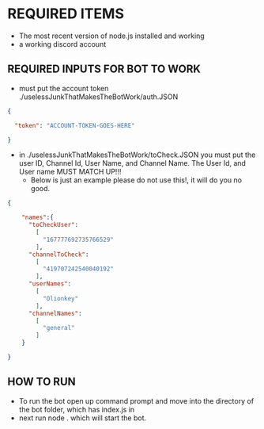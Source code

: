 # REQUIRED ITEMS
- The most recent version of node.js installed and working
- a working discord account

## REQUIRED INPUTS FOR BOT TO WORK
- must put the account token ./uselessJunkThatMakesTheBotWork/auth.JSON
```JSON
{

  "token": "ACCOUNT-TOKEN-GOES-HERE"

}
```
- in ./uselessJunkThatMakesTheBotWork/toCheck.JSON you must put the user ID, Channel Id, User Name, and Channel Name. The User Id, and User name MUST MATCH UP!!!
    - Below is just an example please do not use this!, it will do you no good.
```JSON
{

    "names":{
      "toCheckUser":
        [
          "167777692735766529"
        ],
      "channelToCheck":
        [
          "419707242540040192"
        ],
      "userNames":
        [
          "Olionkey"
        ],
      "channelNames":
        [
          "general"
        ]
    }

}
```
## HOW TO RUN
- To run the bot open up command prompt and move into the directory of the bot folder, which has index.js in
- next run node . which will start the bot.
